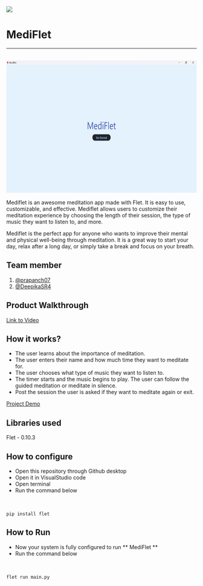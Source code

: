 <img src ="https://user-images.githubusercontent.com/90635335/267082407-4c26e8ac-2dd1-4d75-8e1a-9f7585e3b381.png">

# MediFlet

---
<br>

<img src="mediflet.png" width="800" height="350">

Mediflet is an awesome meditation app made with Flet. It is easy to use, customizable, and effective. Mediflet allows users to customize their meditation experience by choosing the length of their session, the type of music they want to listen to, and more.

Mediflet is the perfect app for anyone who wants to improve their mental and physical well-being through meditation. It is a great way to start your day, relax after a long day, or simply take a break and focus on your breath.

## Team member
1. [@prapanch07](https://github.com/prapanch07)
2. [@DeepikaSR4](https://github.com/DeepikaSR4)

## Product Walkthrough

[Link to Video](https://youtu.be/3CPBfRoZJ2g)

## How it works?

- The user learns about the importance of meditation.
- The user enters their name and how much time they want to meditate for.
- The user chooses what type of music they want to listen to.
- The timer starts and the music begins to play. The user can follow the guided meditation or meditate in silence.
- Post the session the user is asked if they want to meditate again or exit.

[Project Demo](https://www.youtube.com/watch?v=3CPBfRoZJ2g&t=120s)

## Libraries used

Flet - 0.10.3

## How to configure

- Open this repository through Github desktop
- Open it in VisualStudio code
- Open terminal
- Run the command below
<br>

```
pip install flet
```

## How to Run

- Now your system is fully configured to run ** MediFlet **
- Run the command below
<br>

```
flet run main.py
```

